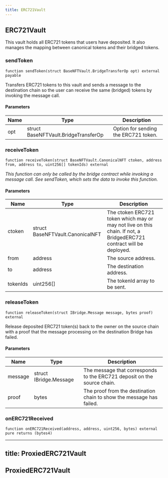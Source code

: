 ```yaml
---
title: ERC721Vault
---
```


## ERC721Vault

This vault holds all ERC721 tokens that users have deposited.
It also manages the mapping between canonical tokens and their bridged
tokens.

### sendToken

```solidity
function sendToken(struct BaseNFTVault.BridgeTransferOp opt) external payable
```

Transfers ERC721 tokens to this vault and sends a message to the
destination chain so the user can receive the same (bridged) tokens
by invoking the message call.

#### Parameters

| Name | Type                                 | Description                          |
| ---- | ------------------------------------ | ------------------------------------ |
| opt  | struct BaseNFTVault.BridgeTransferOp | Option for sending the ERC721 token. |

### receiveToken

```solidity
function receiveToken(struct BaseNFTVault.CanonicalNFT ctoken, address from, address to, uint256[] tokenIds) external
```

_This function can only be called by the bridge contract while
invoking a message call. See sendToken, which sets the data to invoke
this function._

#### Parameters

| Name     | Type                             | Description                                                                                                         |
| -------- | -------------------------------- | ------------------------------------------------------------------------------------------------------------------- |
| ctoken   | struct BaseNFTVault.CanonicalNFT | The ctoken ERC721 token which may or may not live on this chain. If not, a BridgedERC721 contract will be deployed. |
| from     | address                          | The source address.                                                                                                 |
| to       | address                          | The destination address.                                                                                            |
| tokenIds | uint256[]                        | The tokenId array to be sent.                                                                                       |

### releaseToken

```solidity
function releaseToken(struct IBridge.Message message, bytes proof) external
```

Release deposited ERC721 token(s) back to the owner on the source chain
with
a proof that the message processing on the destination Bridge has failed.

#### Parameters

| Name    | Type                   | Description                                                             |
| ------- | ---------------------- | ----------------------------------------------------------------------- |
| message | struct IBridge.Message | The message that corresponds to the ERC721 deposit on the source chain. |
| proof   | bytes                  | The proof from the destination chain to show the message has failed.    |

### onERC721Received

```solidity
function onERC721Received(address, address, uint256, bytes) external pure returns (bytes4)
```

---

## title: ProxiedERC721Vault

## ProxiedERC721Vault
